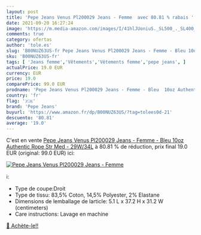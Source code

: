 ```yaml
---
layout: post
title: 'Pepe Jeans Venus Pl200029 Jeans - Femme  avec 80.81 % rabais '
date: 2021-09-20 16:27:24
image: 'https://m.media-amazon.com/images/I/41hlJUoniuS._SL500_._SL400_.jpg'
comments: true
category: ofertas
author: 'tole.es'
slug: 'B00NUZ63US-fr Pepe Jeans Venus Pl200029 Jeans - Femme - Bleu 10oz...'
sku: 'B00NUZ63US-fr'
tags: [ 'Jeans femme','Vêtements','Vêtements femme','pepe jeans', ]
actualPrice: 19.0 EUR
currency: EUR
price: 19.0
comparePrice: 99.0 EUR
prodname: 'Pepe Jeans Venus Pl200029 Jeans - Femme - Bleu  10oz Authentic Rope Str Med  - 29W/34L'
country: 'fr'
flag: '🇫🇷'
brand: 'Pepe Jeans'
buyurl: 'https://www.amazon.fr/dp/B00NUZ63US/?tag=tolees0d-21'
descuento: '80.81'
average: '19.0'
---
```


C'est en vente [Pepe Jeans Venus Pl200029 Jeans - Femme - Bleu  10oz Authentic Rope Str Med  - 29W/34L](https://www.amazon.fr/dp/B00NUZ63US/?tag=tolees0d-21)  à  80.81 % de réduction, prix final  19.0 EUR (original: 99.0 EUR) ici:

[![Pepe Jeans Venus Pl200029 Jeans - Femme ](https://m.media-amazon.com/images/I/41hlJUoniuS._SL500_._SL400_.jpg)](https://www.amazon.fr/dp/B00NUZ63US/?tag=tolees0d-21)

ℹ️:

- Type de coupe:Droit
- Type de tissu: 83,5% Coton, 14,5% Polyester, 2% Elastane
- Dimensions de lemballage de larticle: 5.1 L x 37.2 H x 31.2 W (centimeters)
- Care instructions: Lavage en machine

[🛒 Achète-le!!](https://www.amazon.fr/dp/B00NUZ63US/?tag=tolees0d-21)
